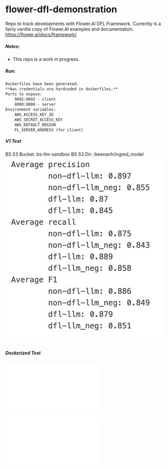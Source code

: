 # flower-dfl-demonstration
Repo to track developments with Flower.AI DFL Framework. Currently is a fairly vanilla copy of Flower.AI examples and documentation.
https://flower.ai/docs/framework/


##### Notes:

- This repo is a work in progress.

##### Run:

    Dockerfiles have been generated. 
    **Aws credentials are hardcoded in dockerfiles.**
    Ports to expose: 
        9092:9092 - client
        8080:8080 - server
    Environment variables:
        AWS_ACCESS_KEY_ID
        AWS_SECRET_ACCESS_KEY
        AWS_DEFAULT_REGION
        FL_SERVER_ADDRESS (for client)

##### V1 Test
BS S3 Bucket: bs-llm-sandbox
BS S3 Dir: /keenanh/ingred_model
![V1 Test Results Screenshot](docs/V1Results.png)

##### Dockerized Test
![Edit Distance Results Text](docs/summary.text)

![Bert Score Results Text](docs/summary_bert.text)






